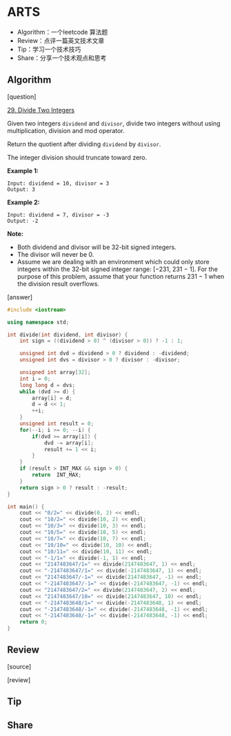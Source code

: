 # ARTS
- Algorithm：一个leetcode 算法题
- Review：点评一篇英文技术文章
- Tip：学习一个技术技巧
- Share：分享一个技术观点和思考

## Algorithm

[question]

[29. Divide Two Integers](https://leetcode.com/problems/divide-two-integers/)

Given two integers `dividend` and `divisor`, divide two integers without using multiplication, division and mod operator.

Return the quotient after dividing `dividend` by `divisor`.

The integer division should truncate toward zero.

**Example 1:**

```
Input: dividend = 10, divisor = 3
Output: 3
```

**Example 2:**

```
Input: dividend = 7, divisor = -3
Output: -2
```

**Note:**

- Both dividend and divisor will be 32-bit signed integers.
- The divisor will never be 0.
- Assume we are dealing with an environment which could only store integers within the 32-bit signed integer range: [−231,  231 − 1]. For the purpose of this problem, assume that your function returns 231 − 1 when the division result overflows.


[answer]

```cpp
#include <iostream>

using namespace std;

int divide(int dividend, int divisor) {
    int sign = ((dividend > 0) ^ (divisor > 0)) ? -1 : 1;

    unsigned int dvd = dividend > 0 ? dividend : -dividend;
    unsigned int dvs = divisor > 0 ? divisor : -divisor;

    unsigned int array[32];
    int i = 0;
    long long d = dvs;
    while (dvd >= d) {
        array[i] = d;
        d = d << 1;
        ++i;
    }
    unsigned int result = 0;
    for(--i; i >= 0; --i) {
        if(dvd >= array[i]) {
            dvd -= array[i];
            result += 1 << i;
        }
    }
    if (result > INT_MAX && sign > 0) {
        return  INT_MAX;
    }
    return sign > 0 ? result : -result;
}

int main() {
    cout << "0/2=" << divide(0, 2) << endl;
    cout << "10/2=" << divide(10, 2) << endl;
    cout << "10/3=" << divide(10, 3) << endl;
    cout << "10/5=" << divide(10, 5) << endl;
    cout << "10/7=" << divide(10, 7) << endl;
    cout << "10/10=" << divide(10, 10) << endl;
    cout << "10/11=" << divide(10, 11) << endl;
    cout << "-1/1=" << divide(-1, 1) << endl;
    cout << "2147483647/1=" << divide(2147483647, 1) << endl;
    cout << "-2147483647/1=" << divide(-2147483647, 1) << endl;
    cout << "2147483647/-1=" << divide(2147483647, -1) << endl;
    cout << "-2147483647/-1=" << divide(-2147483647, -1) << endl;
    cout << "2147483647/2=" << divide(2147483647, 2) << endl;
    cout << "2147483647/10=" << divide(2147483647, 10) << endl;
    cout << "-2147483648/1=" << divide(-2147483648, 1) << endl;
    cout << "-2147483648/-1=" << divide(-2147483648, -1) << endl;
    cout << "-2147483648/-1=" << divide(-2147483648, -1) << endl;
    return 0;
}

```


## Review

[source]



[review]



## Tip




## Share


